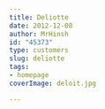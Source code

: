 ```yaml
---
title: Deliotte
date: 2012-12-08
author: MrHinsh
id: "45373"
type: customers
slug: deliotte
tags:
- homepage
coverImage: deloit.jpg

---
```







